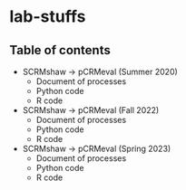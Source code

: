 # lab-stuffs


## Table of contents
* SCRMshaw -> pCRMeval (Summer 2020)
  * Document of processes
  * Python code
  * R code
* SCRMshaw -> pCRMeval (Fall 2022)
  * Document of processes
   * Python code
  * R code
* SCRMshaw -> pCRMeval (Spring 2023)
  * Document of processes
  * Python code
  * R code
